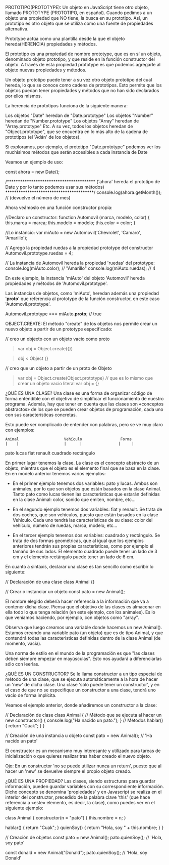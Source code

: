 PROTOTIPO(PROTOTYPE):
Un objeto en JavaScript tiene otro objeto, llamado PROTOTYPE (PROTOTIPO, en español). Cuando pedimos a un objeto una propiedad que NO tiene, la busca en su prototipo. Así, un prototipo es otro objeto que se utiliza como una fuente de propiedades alternativa.

Prototype actúa como una plantilla desde la que el objeto hereda(HERENCIA) propiedades y métodos.

El prototipo es una propiedad de nombre prototype, que es en sí un objeto, denominado objeto prototipo, y que reside en la función constructor del objeto. A través de esta propiedad prototype es que podemos agregarle al objeto nuevas propiedades y métodos.

Un objeto prototipo puede tener a su vez otro objeto prototipo del cual hereda, lo que se conoce como cadena de prototipos. Esto permite que los objetos puedan tener propiedades y métodos que no han sido declarados por ellos mismos.

La herencia de prototipos funciona de la siguiente manera:

Los objetos "Date" heredan de "Date.prototype"
Los objetos "Number" heredan de "Number.prototype"
Los objetos "Array" heredan de "Array.prototype"
Etc.
A su vez, todos los objetos heredan de "Object.prototype", que se encuentra en lo más alto de la cadena de prototipos (el 'Adán' de los objetos).

Si exploramos, por ejemplo, el prototipo "Date.prototype" podemos ver los muchísimos métodos que serán accesibles a cada instancia de Date

Veamos un ejemplo de uso:

const ahora = new Date();

/****************************************
('ahora' hereda el prototipo de Date
y por lo tanto podemos usar sus métodos)
****************************************/
console.log(ahora.getMonth()); // (devuelve el número de mes)

Ahora veámoslo en una función constructor propia:

//Declaro un constructor:
function Automovil (marca, modelo, color) {
  this.marca = marca;
  this.modelo = modelo;
  this.color = color;
}

//Lo instancio:
var miAuto = new Automovil('Chevrolet', 'Camaro', 'Amarillo');

// Agrego la propiedad ruedas a la propiedad prototype del constructor
Automovil.prototype.ruedas = 4;

// La instancia de Automovil hereda la propiedad 'ruedas' del prototype:
console.log(miAuto.color); // "Amarillo"
console.log(miAuto.ruedas); // 4

En este ejemplo, la instancia 'miAuto' del objeto 'Automovil' hereda propiedades y métodos de 'Automovil.prototype'.

Las instancias de objetos, como 'miAuto', heredan además una propiedad '__proto__' que referencia al prototype de la función constructor, en este caso 'Automovil.prototype'.

Automovil.prototype === miAuto.__proto__; // true


OBJECT.CREATE:
El método "create" de los objetos nos permite crear un nuevo objeto a partir de un prototype especificado:

// creo un objecto con un objeto vacio como proto
> var obj = Object.create({})

> obj
< Object {}

// creo que un objeto a partir de un proto de Objeto
> var obj = Object.create(Object.prototype)
// que es lo mismo que crear un objeto vacio literal
> var obj = {}

¿QUÉ ES UNA CLASE? 
Una clase es una forma de organizar código de forma entendible con el objetivo de simplificar el funcionamiento de nuestro programa. Además, hay que tener en cuenta que las clases son «conceptos abstractos» de los que se pueden crear objetos de programación, cada uno con sus características concretas.

Esto puede ser complicado de entender con palabras, pero se ve muy claro con ejemplos:

    Animal                    Vehículo                 Forms
    |    |                    |      |                |     |
  pato  lucas               fiat   renault      cuadrado   rectángulo

En primer lugar tenemos la clase. La clase es el concepto abstracto de un objeto, mientras que el objeto es el elemento final que se basa en la clase. En en modelo anterior tenemos varios ejemplos:

+ En el primer ejemplo tenemos dos variables: pato y lucas. Ambos son animales, por lo que son objetos que están basados en la clase Animal. Tanto pato como lucas tienen las características que estarán definidas en la clase Animal: color, sonido que emiten, nombre, etc...

+ En el segundo ejemplo tenemos dos variables: fiat y renault. Se trata de dos coches, que son vehículos, puesto que están basados en la clase Vehículo. Cada uno tendrá las características de su clase: color del vehículo, número de ruedas, marca, modelo, etc...

+ En el tercer ejemplo tenemos dos variables: cuadrado y rectángulo. Se trata de dos formas geométricas, que al igual que los ejemplos anteriores tendrán sus propias características, como por ejemplo el tamaño de sus lados. El elemento cuadrado puede tener un lado de 3 cm y el elemento rectángulo puede tener un lado de 6 cm.

En cuanto a sintaxis, declarar una clase es tan sencillo como escribir lo siguiente:

// Declaración de una clase
class Animal {}

// Crear o instanciar un objeto
const pato = new Animal();

El nombre elegido debería hacer referencia a la información que va a contener dicha clase. Piensa que el objetivo de las clases es almacenar en ella todo lo que tenga relación (en este ejemplo, con los animales). Es lo que veníamos haciendo, por ejemplo, con objetos como "array".

Observa que luego creamos una variable donde hacemos un new Animal(). Estamos creando una variable pato (un objeto) que es de tipo Animal, y que contendrá todas las características definidas dentro de la clase Animal (de momento, vacía).

Una norma de estilo en el mundo de la programación es que "las clases deben siempre empezar en mayúsculas". Esto nos ayudará a diferenciarlas sólo con leerlas.

¿QUÉ ES UN CONSTRUCTOR? 
Se le llama constructor a un tipo especial de método de una clase, que se ejecuta automáticamente a la hora de hacer un 'new' de dicha clase. Una clase 'sólo puede tener un constructor', y en el caso de que no se especifique un constructor a una clase, tendrá uno vacío de forma implícita.

Veamos el ejemplo anterior, donde añadiremos un constructor a la clase:

// Declaración de clase
class Animal {
  // Método que se ejecuta al hacer un new
  constructor() {
    console.log("Ha nacido un pato.");
  }
  // Métodos
  hablar() {
    return "Cuak";
  }
}

// Creación de una instancia u objeto
const pato = new Animal(); // 'Ha nacido un pato'

El constructor es un mecanismo muy interesante y utilizado para tareas de inicialización o que quieres realizar tras haber creado el nuevo objeto. 

Ojo: En un constructor 'no se puede utilizar nunca un return', puesto que al hacer un 'new' se devuelve siempre el propio objeto creado.

¿QUÉ ES UNA PROPIEDAD? 
Las clases, siendo estructuras para guardar información, pueden guardar variables con su correspondiente información. Dicho concepto se denomina 'propiedades' y en Javascript se realiza en el interior del constructor, precedido de la palabra clave 'this' (que hace referencia a «este» elemento, es decir, la clase), como puedes ver en el siguiente ejemplo:

class Animal {
  constructor(n = "pato") {
    this.nombre = n;
  }

  hablar() {
    return "Cuak";
  }
  quienSoy() {
    return "Hola, soy " + this.nombre;
  }
}

// Creación de objetos
const pato = new Animal();
pato.quienSoy(); // 'Hola, soy pato'

const donald = new Animal("Donald");
pato.quienSoy(); // 'Hola, soy Donald'
